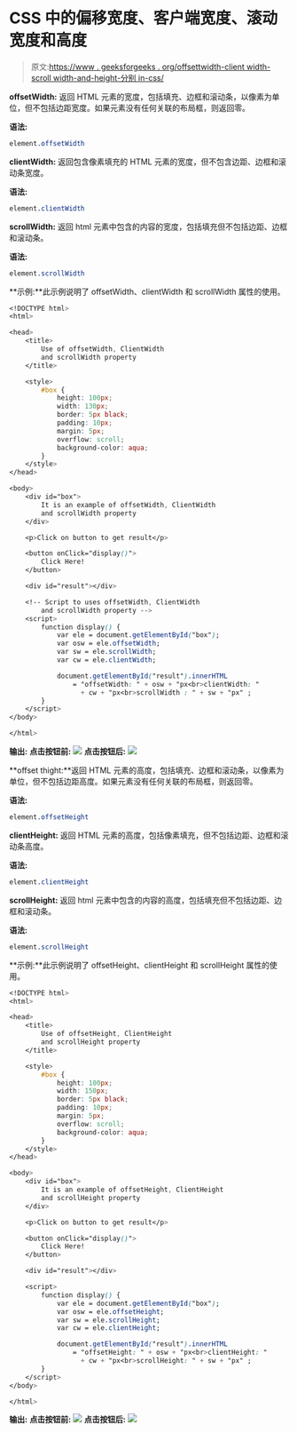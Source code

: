 # CSS 中的偏移宽度、客户端宽度、滚动宽度和高度

> 原文:[https://www . geeksforgeeks . org/offsettwidth-client width-scroll width-and-height-分别 in-css/](https://www.geeksforgeeks.org/offsetwidth-clientwidth-scrollwidth-and-height-respectively-in-css/)

**offsetWidth:** 返回 HTML 元素的宽度，包括填充、边框和滚动条，以像素为单位，但不包括边距宽度。如果元素没有任何关联的布局框，则返回零。

**语法:**

```css
element.offsetWidth
```

**clientWidth:** 返回包含像素填充的 HTML 元素的宽度，但不包含边距、边框和滚动条宽度。

**语法:**

```css
element.clientWidth
```

**scrollWidth:** 返回 html 元素中包含的内容的宽度，包括填充但不包括边距、边框和滚动条。

**语法:**

```css
element.scrollWidth
```

**示例:**此示例说明了 offsetWidth、clientWidth 和 scrollWidth 属性的使用。

```css
<!DOCTYPE html>
<html>

<head>
    <title>
        Use of offsetWidth, ClientWidth
        and scrollWidth property
    </title>

    <style>
        #box {
            height: 100px;
            width: 130px;
            border: 5px black;
            padding: 10px;
            margin: 5px;
            overflow: scroll; 
            background-color: aqua;
        }
    </style>
</head>

<body>
    <div id="box">
        It is an example of offsetWidth, ClientWidth
        and scrollWidth property
    </div>

    <p>Click on button to get result</p>

    <button onClick="display()">
        Click Here!
    </button> 

    <div id="result"></div>

    <!-- Script to uses offsetWidth, ClientWidth
        and scrollWidth property -->
    <script>
        function display() {
            var ele = document.getElementById("box");
            var osw = ele.offsetWidth;
            var sw = ele.scrollWidth;
            var cw = ele.clientWidth;

            document.getElementById("result").innerHTML
                = "offsetWidth: " + osw + "px<br>clientWidth: "
                  + cw + "px<br>scrollWidth : " + sw + "px" ;
        }
    </script>
</body>

</html>                    
```

**输出:**
**点击按钮前:**
![](img/d7e96b559a5eef08848506fb398eeb2b.png)
**点击按钮后:**
![](img/c0ed7ffb8037abda78a5184e0c36d47b.png)

**offset thight:**返回 HTML 元素的高度，包括填充、边框和滚动条，以像素为单位，但不包括边距高度。如果元素没有任何关联的布局框，则返回零。

**语法:**

```css
element.offsetHeight
```

**clientHeight:** 返回 HTML 元素的高度，包括像素填充，但不包括边距、边框和滚动条高度。

**语法:**

```css
element.clientHeight
```

**scrollHeight:** 返回 html 元素中包含的内容的高度，包括填充但不包括边距、边框和滚动条。

**语法:**

```css
element.scrollHeight
```

**示例:**此示例说明了 offsetHeight、clientHeight 和 scrollHeight 属性的使用。

```css
<!DOCTYPE html>
<html>

<head>
    <title>
        Use of offsetHeight, ClientHeight
        and scrollHeight property
    </title>

    <style>
        #box {
            height: 100px;
            width: 150px;
            border: 5px black;
            padding: 10px;
            margin: 5px;
            overflow: scroll; 
            background-color: aqua;
        }
    </style>
</head>

<body>
    <div id="box">
        It is an example of offsetHeight, ClientHeight
        and scrollHeight property
    </div>

    <p>Click on button to get result</p>

    <button onClick="display()">
        Click Here!
    </button> 

    <div id="result"></div>

    <script>
        function display() {
            var ele = document.getElementById("box");
            var osw = ele.offsetHeight;
            var sw = ele.scrollHeight;
            var cw = ele.clientHeight;

            document.getElementById("result").innerHTML
                = "offsetHeight: " + osw + "px<br>clientHeight: "
                  + cw + "px<br>scrollHeight: " + sw + "px" ;
        }
    </script>
</body>

</html>                    
```

**输出:**
**点击按钮前:**
![](img/9782c962eef72b9bce25529039cb76f1.png)
**点击按钮后:**
![](img/d075dbed60bed63add30f920f663fb75.png)